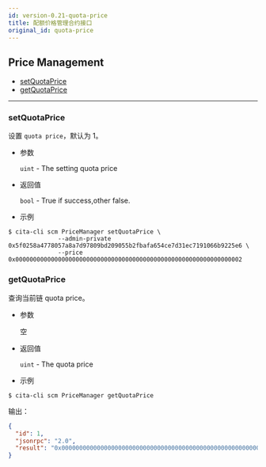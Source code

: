 ```yaml
---
id: version-0.21-quota-price
title: 配额价格管理合约接口
original_id: quota-price
---
```



<h2 class="hover-list">Price Management</h2>

* [setQuotaPrice](#setQuotaPrice)
* [getQuotaPrice](#getQuotaPrice)

* * *

### setQuotaPrice

设置 `quota price`，默认为 1。

* 参数
    
    `uint` - The setting quota price

* 返回值
    
    `bool` - True if success,other false.

* 示例

```shell
$ cita-cli scm PriceManager setQuotaPrice \
              --admin-private 0x5f0258a4778057a8a7d97809bd209055b2fbafa654ce7d31ec7191066b9225e6 \
              --price 0x0000000000000000000000000000000000000000000000000000000000000002
```

### getQuotaPrice

查询当前链 quota price。

* 参数
    
    空

* 返回值
    
    `uint` - The quota price

* 示例

```shell
$ cita-cli scm PriceManager getQuotaPrice
```

输出：

```json
{
  "id": 1,
  "jsonrpc": "2.0",
  "result": "0x0000000000000000000000000000000000000000000000000000000000000002"
}

```